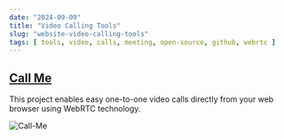```yaml
---
date: "2024-09-09"
title: "Video Calling Tools"
slug: "website-video-calling-tools"
tags: [ tools, video, calls, meeting, open-source, github, webrtc ]
---
```




## [Call Me][1]

This project enables easy one-to-one video calls directly from your web browser using WebRTC technology.

![Call-Me][2]



   [1]: https://github.com/miroslavpejic85/call-me
   [2]: https://raw.githubusercontent.com/miroslavpejic85/call-me/main/assets/doc/callme.png
